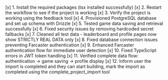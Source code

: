 [x] 1. Install the required packages (tsx installed successfully)
[x] 2. Restart the workflow to see if the project is working
[x] 3. Verify the project is working using the feedback tool
[x] 4. Provisioned PostgreSQL database and set up schema with Drizzle
[x] 5. Tested game data saving and retrieval successfully
[x] 6. Fixed security issues by removing hardcoded secret fallbacks
[x] 7. Cleaned all test data - leaderboard and profile pages now show STRICTLY REAL DATA only
[x] 8. Fixed database connection issues preventing Farcaster authentication
[x] 9. Enhanced Farcaster authentication flow for immediate user detection
[x] 10. Fixed TypeScript errors in JWT token handling
[x] 11. Verified complete data flow: authentication → game saving → profile display
[x] 12. Inform user the import is completed and they can start building, mark the import as completed using the complete_project_import tool